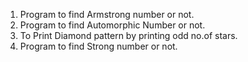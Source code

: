 1) Program to find Armstrong number or not.
2) Program to find Automorphic Number or not.
3) To Print Diamond pattern by printing odd no.of stars.
4) Program to find Strong number or not.
